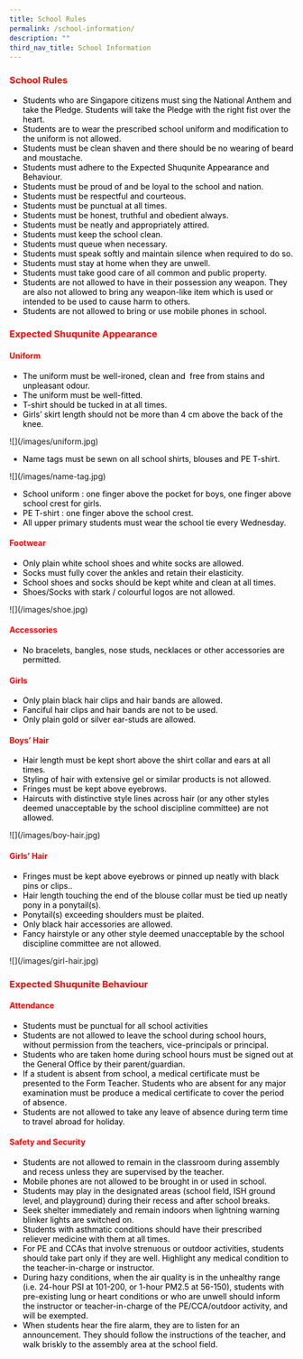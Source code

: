 ```yaml
---
title: School Rules
permalink: /school-information/
description: ""
third_nav_title: School Information
---
```

<h3><span style="color: #ff0000;"><strong>School Rules</strong></span></h3>
<ul>
<li><span style="color: #000000;">Students who are Singapore citizens must sing the National Anthem and take the Pledge. Students will take the Pledge with the right fist over the heart.</span></li>
<li><span style="color: #000000;">Students are to wear the prescribed school uniform and modification to the uniform is not allowed.</span></li>
<li><span style="color: #000000;">Students must be clean shaven and there should be no wearing of beard and moustache.</span></li>
<li><span style="color: #000000;">Students must adhere to the Expected Shuqunite Appearance and Behaviour.</span></li>
<li><span style="color: #000000;">Students must be proud of and be loyal to the school and nation.&nbsp;</span></li>
<li><span style="color: #000000;">Students must be respectful and courteous.</span></li>
<li><span style="color: #000000;">Students must be punctual at all times.</span></li>
<li><span style="color: #000000;">Students must be honest, truthful and obedient always.</span></li>
<li><span style="color: #000000;">Students must be neatly and appropriately attired.</span></li>
<li><span style="color: #000000;">Students must keep the school clean.</span></li>
<li><span style="color: #000000;">Students must queue when necessary.</span></li>
<li><span style="color: #000000;">Students must speak softly and maintain silence when required to do so.</span></li>
<li><span style="color: #000000;">Students must stay at home when they are unwell.</span></li>
<li><span style="color: #000000;">Students must take good care of all common and public property.</span></li>
<li><span style="color: #000000;">Students are not allowed to have in their possession any weapon. They are also not allowed to bring any weapon-like item which is used or intended to be used to cause harm to others.</span></li>
<li><span style="color: #000000;">Students are not allowed to bring or use mobile phones in school.</span></li>
</ul>
<h3><span style="color: #ff0000;"><strong>Expected Shuqunite Appearance</strong></span></h3>
<h4><span style="color: #ff0000;"><strong>Uniform</strong></span></h4>
<ul>
<li><span style="color: #000000;">The uniform must be well-ironed, clean and &nbsp;free from stains and unpleasant odour.</span></li>
<li><span style="color: #000000;">The uniform must be well-fitted.</span></li>
<li><span style="color: #000000;">T-shirt should be tucked in at all times.</span></li>
<li><span style="color: #000000;">Girls&rsquo; skirt length should not be more than 4 cm above the back of the knee.</span></li>
</ul>
<p>![](/images/uniform.jpg)</p>
<ul>
<li><span style="color: #000000;">Name tags must be sewn on all school shirts, blouses and PE T-shirt.</span></li>
</ul>
<p>![](/images/name-tag.jpg)</p>
<ul>
<li><span style="color: #000000;">School uniform : one finger above the pocket for boys, one&nbsp;finger above school crest for girls.</span></li>
<li><span style="color: #000000;">PE T-shirt : one finger above the school crest.</span></li>
<li><span style="color: #000000;">All&nbsp;upper primary students must wear the school tie every Wednesday.</span></li>
</ul>
<h4><span style="color: #ff0000;"><strong>Footwear</strong></span></h4>
<ul>
<li><span style="color: #000000;">Only plain white school shoes and&nbsp;white socks are allowed.</span></li>
<li><span style="color: #000000;">Socks must fully cover the ankles and retain their elasticity.</span></li>
<li><span style="color: #000000;">School shoes and socks should be kept white and clean at all times.</span></li>
<li><span style="color: #000000;">Shoes/Socks with stark / colourful logos are not allowed.</span></li>
</ul>
<p>![](/images/shoe.jpg)</p>
<h4><span style="color: #ff0000;"><strong>Accessories</strong></span></h4>
<ul>
<li><span style="color: #000000;">No bracelets, bangles, nose studs,&nbsp;necklaces or other accessories are permitted.</span></li>
</ul>
<h4><span style="color: #ff0000;"><strong>Girls</strong></span></h4>
<ul>
<li><span style="color: #000000;">Only plain black hair clips and hair bands are allowed.</span></li>
<li><span style="color: #000000;">Fanciful hair clips and hair bands are not to be used.</span></li>
<li><span style="color: #000000;">Only plain gold or silver ear-studs are allowed.</span></li>
</ul>
<h4><span style="color: #ff0000;"><strong>Boys&rsquo; Hair</strong></span></h4>
<ul>
<li><span style="color: #000000;">Hair length must be kept short above&nbsp;the shirt collar and ears at all times.</span></li>
<li><span style="color: #000000;">Styling of hair with extensive gel or similar products is not allowed.</span></li>
<li><span style="color: #000000;">Fringes must be kept above eyebrows.</span></li>
<li><span style="color: #000000;">Haircuts with distinctive style lines across hair (or any other styles deemed unacceptable by the school discipline committee) are not allowed.</span></li>
</ul>
<p>![](/images/boy-hair.jpg)</p>
<h4><span style="color: #ff0000;"><strong>Girls&rsquo; Hair</strong></span></h4>
<ul>
<li><span style="color: #000000;">Fringes must&nbsp;be kept above eyebrows or&nbsp;pinned up neatly with black pins or clips..</span></li>
<li><span style="color: #000000;">Hair length touching the end of the blouse collar must be tied up neatly pony in a ponytail(s).</span></li>
<li><span style="color: #000000;">Ponytail(s) exceeding shoulders must be plaited.</span></li>
<li><span style="color: #000000;">Only black hair accessories are allowed.</span></li>
<li><span style="color: #000000;">Fancy hairstyle or any other style deemed unacceptable by the school discipline committee are not allowed.</span></li>
</ul>
<p>![](/images/girl-hair.jpg)</p>
<h3><span style="color: #ff0000;"><strong>Expected Shuqunite Behaviour</strong></span></h3>
<h4><span style="color: #ff0000;"><strong>Attendance</strong></span></h4>
<ul>
<li><span style="color: #000000;">Students must be punctual for all school activities</span></li>
<li><span style="color: #000000;">Students are not allowed to leave the school during school hours, without permission from the teachers, vice-principals or principal.</span></li>
<li><span style="color: #000000;">Students who are taken home during school hours must be signed out at the General Office by their parent/guardian.</span></li>
<li><span style="color: #000000;">If a student is absent from school, a medical certificate must be presented to the Form Teacher. Students who are absent for any major examination must be produce a medical certificate to cover the period of absence.</span></li>
<li><span style="color: #000000;">Students are not allowed to take any leave of absence during term time to travel abroad for holiday.</span></li>
</ul>
<h4><span style="color: #ff0000;"><strong>Safety and Security</strong></span></h4>
<ul>
<li><span style="color: #000000;">Students are not allowed to remain in the classroom during assembly and recess&nbsp;unless they are supervised by the teacher.</span></li>
<li><span style="color: #000000;">Mobile phones are not allowed to be brought in or used in school.</span></li>
<li><span style="color: #000000;">Students&nbsp;may play in the designated areas (school field, ISH ground level,&nbsp;and playground) during their recess and after school breaks.</span></li>
<li><span style="color: #000000;">Seek shelter immediately and remain indoors when lightning warning blinker&nbsp;lights are switched on.</span></li>
<li><span style="color: #000000;">Students with asthmatic conditions should have their prescribed reliever&nbsp;medicine with them at all times.</span></li>
<li><span style="color: #000000;">For PE and CCAs that involve strenuous or outdoor activities, students should&nbsp;take part only if they are well. Highlight any medical condition to the teacher-in-charge or instructor.&nbsp;</span></li>
<li><span style="color: #000000;">During hazy conditions, when the air quality is in the unhealthy range (i.e.&nbsp;24-hour PSI at 101-200, or 1-hour PM2.5 at 56-150), students with pre-existing&nbsp;lung or heart conditions or who are unwell should inform the instructor or&nbsp;teacher-in-charge of the PE/CCA/outdoor activity, and will be exempted.</span></li>
<li><span style="color: #000000;">When students hear the fire alarm, they are to listen for an announcement. They&nbsp;should follow the instructions of the teacher, and walk briskly to the assembly&nbsp;area at the school field.</span></li>
</ul>